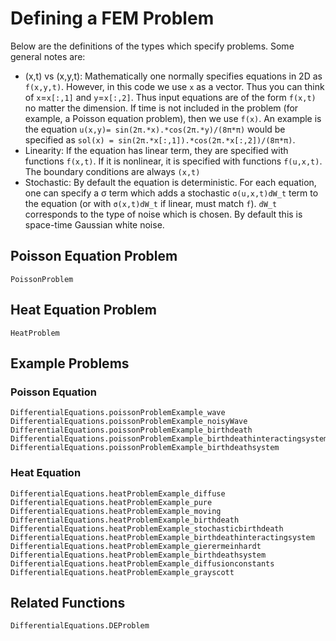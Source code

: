 # Defining a FEM Problem

Below are the definitions of the types which specify problems. Some general notes are:

* (x,t) vs (x,y,t): Mathematically one normally specifies equations in 2D as ``f(x,y,t)``.
However, in this code we use `x` as a vector. Thus you can think of ``x``=`x[:,1]` and
``y``=`x[:,2]`. Thus input equations are of the form `f(x,t)` no matter the dimension.
If time is not included in the problem (for example, a Poisson equation problem),
then we use `f(x)`. An example is the equation ``u(x,y)= sin(2π.*x).*cos(2π.*y)/(8π*π)``
would be specified as `sol(x) = sin(2π.*x[:,1]).*cos(2π.*x[:,2])/(8π*π)`.
* Linearity: If the equation has linear term, they are specified with functions
`f(x,t)`. If it is nonlinear, it is specified with functions `f(u,x,t)`. The boundary
conditions are always `(x,t)`
* Stochastic: By default the equation is deterministic. For each equation, one can
specify a σ term which adds a stochastic ``σ(u,x,t)dW_t`` term to the equation
(or with ``σ(x,t)dW_t`` if linear, must match `f`). ``dW_t`` corresponds to the type
of noise which is chosen. By default this is space-time Gaussian white noise.

## Poisson Equation Problem

```@docs
PoissonProblem
```

## Heat Equation Problem

```@docs
HeatProblem
```

## Example Problems

### Poisson Equation

```@docs
DifferentialEquations.poissonProblemExample_wave
DifferentialEquations.poissonProblemExample_noisyWave
DifferentialEquations.poissonProblemExample_birthdeath
DifferentialEquations.poissonProblemExample_birthdeathinteractingsystem
DifferentialEquations.poissonProblemExample_birthdeathsystem
```

### Heat Equation

```@docs
DifferentialEquations.heatProblemExample_diffuse
DifferentialEquations.heatProblemExample_pure
DifferentialEquations.heatProblemExample_moving
DifferentialEquations.heatProblemExample_birthdeath
DifferentialEquations.heatProblemExample_stochasticbirthdeath
DifferentialEquations.heatProblemExample_birthdeathinteractingsystem
DifferentialEquations.heatProblemExample_gierermeinhardt
DifferentialEquations.heatProblemExample_birthdeathsystem
DifferentialEquations.heatProblemExample_diffusionconstants
DifferentialEquations.heatProblemExample_grayscott
```

## Related Functions

```@docs
DifferentialEquations.DEProblem
```
